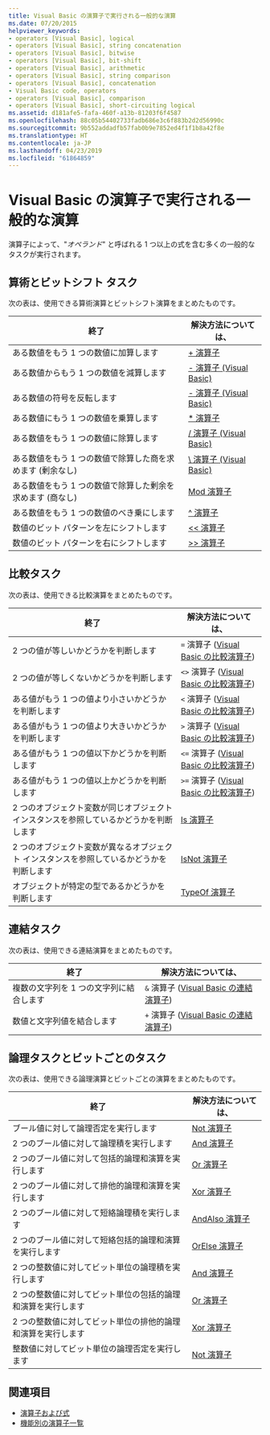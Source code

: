```yaml
---
title: Visual Basic の演算子で実行される一般的な演算
ms.date: 07/20/2015
helpviewer_keywords:
- operators [Visual Basic], logical
- operators [Visual Basic], string concatenation
- operators [Visual Basic], bitwise
- operators [Visual Basic], bit-shift
- operators [Visual Basic], arithmetic
- operators [Visual Basic], string comparison
- operators [Visual Basic], concatenation
- Visual Basic code, operators
- operators [Visual Basic], comparison
- operators [Visual Basic], short-circuiting logical
ms.assetid: d181afe5-fafa-460f-a13b-81203f6f4587
ms.openlocfilehash: 88c05b54402733fadb686e3c6f883b2d2d56990c
ms.sourcegitcommit: 9b552addadfb57fab0b9e7852ed4f1f1b8a42f8e
ms.translationtype: HT
ms.contentlocale: ja-JP
ms.lasthandoff: 04/23/2019
ms.locfileid: "61864859"
---
```

# <a name="common-tasks-performed-with-visual-basic-operators"></a>Visual Basic の演算子で実行される一般的な演算
演算子によって、"*オペランド*" と呼ばれる 1 つ以上の式を含む多くの一般的なタスクが実行されます。  
  
## <a name="arithmetic-and-bit-shift-tasks"></a>算術とビットシフト タスク  
 次の表は、使用できる算術演算とビットシフト演算をまとめたものです。  
  
|終了|解決方法については、|  
|---|---|  
|ある数値をもう 1 つの数値に加算します|[+ 演算子](../../../../visual-basic/language-reference/operators/addition-operator.md)|  
|ある数値からもう 1 つの数値を減算します|[- 演算子 (Visual Basic)](../../../../visual-basic/language-reference/operators/subtraction-operator.md)|  
|ある数値の符号を反転します|[- 演算子 (Visual Basic)](../../../../visual-basic/language-reference/operators/subtraction-operator.md)|  
|ある数値にもう 1 つの数値を乗算します|[* 演算子](../../../../visual-basic/language-reference/operators/multiplication-operator.md)|  
|ある数値をもう 1 つの数値に除算します|[/ 演算子 (Visual Basic)](../../../../visual-basic/language-reference/operators/floating-point-division-operator.md)|  
|ある数値をもう 1 つの数値で除算した商を求めます (剰余なし)|[\ 演算子 (Visual Basic)](../../../../visual-basic/language-reference/operators/integer-division-operator.md)|  
|ある数値をもう 1 つの数値で除算した剰余を求めます (商なし)|[Mod 演算子](../../../../visual-basic/language-reference/operators/mod-operator.md)|  
|ある数値をもう 1 つの数値のべき乗にします|[^ 演算子](../../../../visual-basic/language-reference/operators/exponentiation-operator.md)|  
|数値のビット パターンを左にシフトします|[<\< 演算子](../../../../visual-basic/language-reference/operators/left-shift-operator.md)|  
|数値のビット パターンを右にシフトします|[>> 演算子](../../../../visual-basic/language-reference/operators/right-shift-operator.md)|  
  
## <a name="comparison-tasks"></a>比較タスク  
 次の表は、使用できる比較演算をまとめたものです。  
  
|終了|解決方法については、|  
|---|---|  
|2 つの値が等しいかどうかを判断します|`=` 演算子 ([Visual Basic の比較演算子](../../../../visual-basic/programming-guide/language-features/operators-and-expressions/comparison-operators.md))|  
|2 つの値が等しくないかどうかを判断します|`<>` 演算子 ([Visual Basic の比較演算子](../../../../visual-basic/programming-guide/language-features/operators-and-expressions/comparison-operators.md))|  
|ある値がもう 1 つの値より小さいかどうかを判断します|`<` 演算子 ([Visual Basic の比較演算子](../../../../visual-basic/programming-guide/language-features/operators-and-expressions/comparison-operators.md))|  
|ある値がもう 1 つの値より大きいかどうかを判断します|`>` 演算子 ([Visual Basic の比較演算子](../../../../visual-basic/programming-guide/language-features/operators-and-expressions/comparison-operators.md))|  
|ある値がもう 1 つの値以下かどうかを判断します|`<=` 演算子 ([Visual Basic の比較演算子](../../../../visual-basic/programming-guide/language-features/operators-and-expressions/comparison-operators.md))|  
|ある値がもう 1 つの値以上かどうかを判断します|`>=` 演算子 ([Visual Basic の比較演算子](../../../../visual-basic/programming-guide/language-features/operators-and-expressions/comparison-operators.md))|  
|2 つのオブジェクト変数が同じオブジェクト インスタンスを参照しているかどうかを判断します|[Is 演算子](../../../../visual-basic/language-reference/operators/is-operator.md)|  
|2 つのオブジェクト変数が異なるオブジェクト インスタンスを参照しているかどうかを判断します|[IsNot 演算子](../../../../visual-basic/language-reference/operators/isnot-operator.md)|  
|オブジェクトが特定の型であるかどうかを判断します|[TypeOf 演算子](../../../../visual-basic/language-reference/operators/typeof-operator.md)|  
  
## <a name="concatenation-tasks"></a>連結タスク  
 次の表は、使用できる連結演算をまとめたものです。  
  
|終了|解決方法については、|  
|---|---|  
|複数の文字列を 1 つの文字列に結合します|`&` 演算子 ([Visual Basic の連結演算子](../../../../visual-basic/programming-guide/language-features/operators-and-expressions/concatenation-operators.md))|  
|数値と文字列値を結合します|`+` 演算子 ([Visual Basic の連結演算子](../../../../visual-basic/programming-guide/language-features/operators-and-expressions/concatenation-operators.md))|  
  
## <a name="logical-and-bitwise-tasks"></a>論理タスクとビットごとのタスク  
 次の表は、使用できる論理演算とビットごとの演算をまとめたものです。  
  
|終了|解決方法については、|  
|---|---|  
|ブール値に対して論理否定を実行します|[Not 演算子](../../../../visual-basic/language-reference/operators/not-operator.md)|  
|2 つのブール値に対して論理積を実行します|[And 演算子](../../../../visual-basic/language-reference/operators/and-operator.md)|  
|2 つのブール値に対して包括的論理和演算を実行します|[Or 演算子](../../../../visual-basic/language-reference/operators/or-operator.md)|  
|2 つのブール値に対して排他的論理和演算を実行します|[Xor 演算子](../../../../visual-basic/language-reference/operators/xor-operator.md)|  
|2 つのブール値に対して短絡論理積を実行します|[AndAlso 演算子](../../../../visual-basic/language-reference/operators/andalso-operator.md)|  
|2 つのブール値に対して短絡包括的論理和演算を実行します|[OrElse 演算子](../../../../visual-basic/language-reference/operators/orelse-operator.md)|  
|2 つの整数値に対してビット単位の論理積を実行します|[And 演算子](../../../../visual-basic/language-reference/operators/and-operator.md)|  
|2 つの整数値に対してビット単位の包括的論理和演算を実行します|[Or 演算子](../../../../visual-basic/language-reference/operators/or-operator.md)|  
|2 つの整数値に対してビット単位の排他的論理和演算を実行します|[Xor 演算子](../../../../visual-basic/language-reference/operators/xor-operator.md)|  
|整数値に対してビット単位の論理否定を実行します|[Not 演算子](../../../../visual-basic/language-reference/operators/not-operator.md)|  
  
## <a name="see-also"></a>関連項目

- [演算子および式](../../../../visual-basic/programming-guide/language-features/operators-and-expressions/index.md)
- [機能別の演算子一覧](../../../../visual-basic/language-reference/operators/operators-listed-by-functionality.md)
